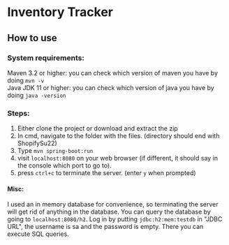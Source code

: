 # Inventory Tracker
## How to use
### System requirements:  
Maven 3.2 or higher: you can check which version of maven you have by doing `mvn -v`  
Java JDK 11 or higher: you can check which version of java you have by doing `java -version`
### Steps: 
1. Either clone the project or download and extract the zip
1. In cmd, navigate to the folder with the files. (directory should end with ShopifySu22)
1. Type `mvn spring-boot:run`  
1. visit `localhost:8080` on your web browser (if different, it should say in the console which port to go to).  
1. press `ctrl+c` to terminate the server. (enter `y` when prompted)

#### Misc: 
I used an in memory database for convenience, so terminating the server will get rid of anything in the database. You can query the database by going to `localhost:8080/h2`. Log in by putting `jdbc:h2:mem:testdb` in "JDBC URL", the username is sa and the password is empty. There you can execute SQL queries.

